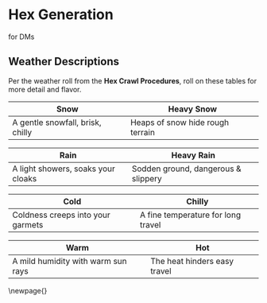 # Hex Generation
for DMs

## Weather Descriptions 
Per the weather roll from the **Hex Crawl Procedures**, roll on these tables for more detail and flavor.

| **Snow**                           | **Heavy Snow**                       |
|------------------------------------|--------------------------------------|
| A gentle snowfall, brisk, chilly   | Heaps of snow hide rough terrain     |

| **Rain**                           | **Heavy Rain**                       |
|------------------------------------|--------------------------------------|
| A light showers, soaks your cloaks | Sodden ground, dangerous & slippery  |

| **Cold**                           | **Chilly**                           |
|------------------------------------|--------------------------------------|
| Coldness creeps into your garmets  | A fine temperature for long travel   |

| **Warm**                           | **Hot**                              |
|------------------------------------|--------------------------------------|
| A mild humidity with warm sun rays | The heat hinders easy travel         |

\newpage{}

